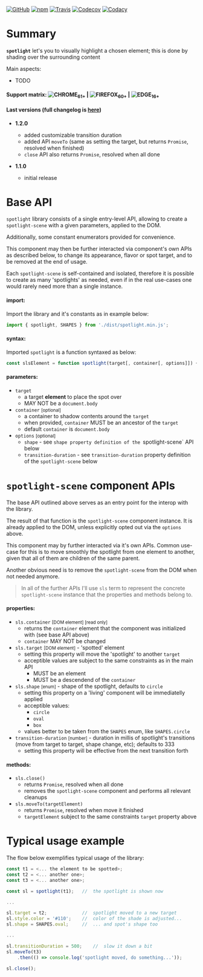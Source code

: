 [![GitHub](https://img.shields.io/github/license/gullerya/spotlight.svg)](https://github.com/gullerya/spotlight)
[![npm](https://img.shields.io/npm/v/@gullerya/spotlight.svg?label=npm%20@gullerya/spotlight)](https://www.npmjs.com/package/@gullerya/spotlight)
[![Travis](https://travis-ci.org/gullerya/spotlight.svg?branch=master)](https://travis-ci.org/gullerya/spotlight)
[![Codecov](https://img.shields.io/codecov/c/github/gullerya/spotlight/master.svg)](https://codecov.io/gh/gullerya/spotlight/branch/master)
[![Codacy](https://img.shields.io/codacy/grade/d464e4d7653949939e66c32b73e51d6b.svg?logo=codacy)](https://www.codacy.com/app/gullerya/spotlight)

# Summary

__`spotlight`__ let's you to visually highlight a chosen element; this is done by shading over the surrounding content

Main aspects:
* TODO

#### Support matrix: ![CHROME](https://github.com/gullerya/object-observer/raw/master/docs/browser_icons/chrome.png)<sub>61+</sub> | ![FIREFOX](https://github.com/gullerya/object-observer/raw/master/docs/browser_icons/firefox.png)<sub>60+</sub> | ![EDGE](https://github.com/gullerya/object-observer/raw/master/docs/browser_icons/edge.png)<sub>16+</sub>

#### Last versions (full changelog is [here](https://github.com/gullerya/object-observer/blob/master/docs/changelog.md))

* __1.2.0__
  * added customizable transition duration
  * added API `moveTo` (same as setting the target, but returns `Promise`, resolved when finished)
  * `close` API also returns `Promise`, resolved when all done

* __1.1.0__
  * initial release

# Base API
`spotlight` library consists of a single entry-level API,
allowing to create a `spotlight-scene` with a given parameters,
applied to the DOM.

Additionally, some constant enumerators provided for convenience.

This component may then be further interacted via component's own APIs as described below, to change its appearance, flavor or spot target,
and to be removed at the end of usage.

Each `spotlight-scene` is self-contained and isolated,
therefore it is possible to create as many 'spotlights' as needed,
even if in the real use-cases one would rarely need more than a single instance.

#### import:
Import the library and it's constants as in example below:
```javascript
import { spotlight, SHAPES } from './dist/spotlight.min.js';
```

#### syntax:
Imported `spotlight` is a function syntaxed as below:
```javascript
const slsElement = function spotlight(target[, container[, options]]) { ... }
```

#### parameters:
* `target`
    - a target __element__ to place the spot over
    - MAY NOT be a `document.body`
* `container` <small>[optional]</small>
    - a container to shadow contents around the `target`
    - when provided, `container` MUST be an ancestor of the `target`
    - default `container` is `document.body`
* `options` <small>[optional]</small>
    - `shape` - see `shape property definition of the `spotlight-scene` API below
    - `transition-duration` - see `transition-duration` property definition of the `spotlight-scene` below

# `spotlight-scene` component APIs
The base API outlined above serves as an entry point for the interop
with the library.

The result of that function is the `spotlight-scene` component instance.
It is already applied to the DOM, unless explicitly opted out via the `options` above.

This component may by further interacted via it's own APIs.
Common use-case for this is to move smoothly the spotlight from one element to another, given that all of them are children of the same parent.

Another obvious need is to remove the `spotlight-scene` from the DOM
when not needed anymore.

> In all of the further APIs I'll use `sls` term to represent the concrete
`spotlight-scene` instance that the properties and methods belong to.

#### properties:
* `sls.container` <small>[DOM element] [read only]</small>
    - returns the `container` element that the component was initialized with (see base API above)
    - `container` MAY NOT be changed
* `sls.target` <small>[DOM element]</small> - 'spotted' element
    - setting this property will move the 'spotlight' to another `target`
    - acceptible values are subject to the same constraints as in the main API
        - MUST be an element
        - MUST be a descendend of the `container`
* `sls.shape` <small>[enum]</small> - shape of the spotlight, defaults to `circle`
    - setting this property on a 'living' component will be immediatelly applied
    - acceptible values:
        - `circle`
        - `oval`
        - `box`
    - values better to be taken from the `SHAPES` enum, like `SHAPES.circle`
* `transition-duration` <small>[number]</small> - duration in millis of spotlight's transitions (move from target to target, shape change, etc); defaults to 333
    - setting this property will be effective from the next transition forth

#### methods:
* `sls.close()`
    - returns `Promise`, resolved when all done
    - removes the `spotlight-scene` component and performs all relevant cleanups
* `sls.moveTo(targetElement)`
    - returns `Promise`, resolved when move it finished
    - `targetElement` subject to the same constraints `target` property above

# Typical usage example
The flow below exemplifies typical usage of the library:
```javascript
const t1 = <... the element to be spotted>;
const t2 = <... another one>;
const t3 = <... another one>;

const sl = spotlight(t1);   //  the spotlight is shown now

...

sl.target = t2;             //  spotlight moved to a new target
sl.style.color = '#110';    //  color of the shade is adjusted...
sl.shape = SHAPES.oval;     //  ... and spot's shape too

...

sl.transitionDuration = 500;    //  slow it down a bit
sl.moveTo(t3)
    .then(() => console.log('spotlight moved, do something...'));

sl.close();
```
